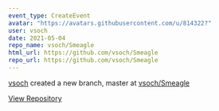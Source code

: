 ```yaml
---
event_type: CreateEvent
avatar: "https://avatars.githubusercontent.com/u/814322?"
user: vsoch
date: 2021-05-04
repo_name: vsoch/Smeagle
html_url: https://github.com/vsoch/Smeagle
repo_url: https://github.com/vsoch/Smeagle
---
```


<a href='https://github.com/vsoch' target='_blank'>vsoch</a> created a new branch, master at <a href='https://github.com/vsoch/Smeagle' target='_blank'>vsoch/Smeagle</a>

<a href='https://github.com/vsoch/Smeagle' target='_blank'>View Repository</a>